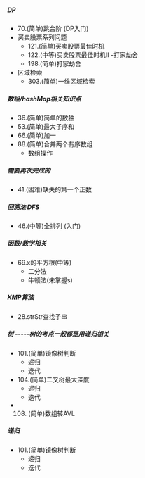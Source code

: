 ##### DP
- 70.(简单)跳台阶 (DP入门)
- 买卖股票系列问题
	- 121.(简单)买卖股票最佳时机
	- 122.(中等)买卖股票最佳时机II
-打家劫舍
	- 198.(简单)打家劫舍
- 区域检索
	- 303.(简单)一维区域检索

##### 数组/hashMap相关知识点
- 36.(简单)简单的数独
- 53.(简单)最大子序和
- 66.(简单)加一
- 88.(简单)合并两个有序数组
	- 数组操作

##### 需要再次完成的
- 41.(困难)缺失的第一个正数


##### 回溯法 DFS
- 46.(中等)全排列  (入门) 


##### 函数/数学相关
- 69.x的平方根(中等) 
	- 二分法 
	- 牛顿法(未掌握s)

##### KMP算法
- 28.strStr查找子串

##### 树 -----树的考点一般都是用递归相关
- 101.(简单)镜像树判断
	- 递归
	- 迭代
- 104.(简单)二叉树最大深度
	- 递归
	- 迭代
- 108. (简单)数组转AVL

##### 递归
- 101.(简单)镜像树判断
	- 递归
	- 迭代

